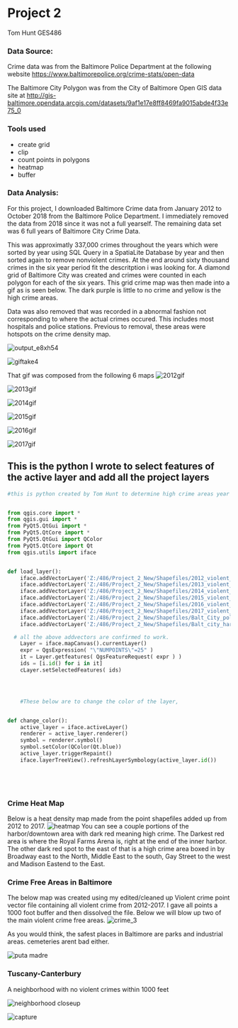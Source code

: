 # Project 2
Tom Hunt GES486

### Data Source:

 Crime data was from the Baltimore Police Department at the following website https://www.baltimorepolice.org/crime-stats/open-data

The Baltimore City Polygon was from the City of Baltimore Open GIS data site at http://gis-baltimore.opendata.arcgis.com/datasets/9af1e17e8ff8469fa9015abde4f33e75_0

### Tools used
- create grid
- clip
- count points in polygons
- heatmap
- buffer


### Data Analysis:
  For this project, I downloaded Baltimore Crime data from January 2012 to October 2018 from the Baltimore Police Department. I immediately removed the data from 2018 since it was not a full yearself. The remaining data set was 6 full years of Baltimore City Crime Data.

  This was approximatly 337,000 crimes throughout the years which were sorted by year using SQL Query in a SpatiaLite Database by year and then sorted again to remove nonviolent crimes. At the end around sixty thousand crimes in the six year period fit the descritption i was looking for. A diamond grid of Baltimore City was created and crimes were counted in each polygon for each of the six years. This grid crime map was then made into a gif as is seen below. The dark purple is little to no crime and yellow is the high crime areas.

  Data was also removed that was recorded in a abnormal fashion not corresponding to where the actual crimes occured. This includes most hospitals and police stations. Previous to removal, these areas were hotspots on the crime density map.










![output_e8xh54](https://user-images.githubusercontent.com/42807766/48355655-8194db80-e662-11e8-959e-d82e227ac2b0.gif)


![giftake4](https://user-images.githubusercontent.com/42807766/48318551-99bc1a80-e5d0-11e8-9f2f-401e10dd54ee.gif)

That gif was composed from the following 6 maps
 ![2012gif](https://user-images.githubusercontent.com/42807766/48319767-04288700-e5e0-11e8-9d90-3f40805cee2d.png)

 ![2013gif](https://user-images.githubusercontent.com/42807766/48319778-1b677480-e5e0-11e8-83f5-24c64b71f7e7.png)

 ![2014gif](https://user-images.githubusercontent.com/42807766/48319786-2ae6bd80-e5e0-11e8-99db-2ddedc33651d.png)


 ![2015gif](https://user-images.githubusercontent.com/42807766/48320034-f3c5db80-e5e2-11e8-9153-39dbb5b1082b.png)

 ![2016gif](https://user-images.githubusercontent.com/42807766/48320046-0f30e680-e5e3-11e8-995b-3d9c40a9193e.png)

 ![2017gif](https://user-images.githubusercontent.com/42807766/48320056-1f48c600-e5e3-11e8-8e4e-20f13c031c70.png)




## This is the python I wrote to select features of the active layer and add all the project layers
``` python
#this is python created by Tom Hunt to determine high crime areas year to year in baltimore from 2012 to 2017


from qgis.core import *
from qgis.gui import *
from PyQt5.QtGui import *
from PyQt5.QtCore import *
from PyQt5.QtGui import QColor
from PyQt5.QtCore import Qt
from qgis.utils import iface


def load_layer():
    iface.addVectorLayer('Z:/486/Project_2_New/Shapefiles/2012_violent_crimes_density_edited.shp', '2012 Violent Crimes', 'ogr')
    iface.addVectorLayer('Z:/486/Project_2_New/Shapefiles/2013_violent_crimes_density_edited.shp', '2013 Violent Crimes', 'ogr')
    iface.addVectorLayer('Z:/486/Project_2_New/Shapefiles/2014_violent_crimes_density_edited.shp', '2014 Violent Crimes', 'ogr')
    iface.addVectorLayer('Z:/486/Project_2_New/Shapefiles/2015_violent_crimes_density_edited.shp', '2015 Violent Crimes', 'ogr')
    iface.addVectorLayer('Z:/486/Project_2_New/Shapefiles/2016_violent_crimes_density_edited.shp', '2016 Violent Crimes', 'ogr')
    iface.addVectorLayer('Z:/486/Project_2_New/Shapefiles/2017_violent_crimes_density_edited.shp', '2017 Violent Crimes', 'ogr')
    iface.addVectorLayer('Z:/486/Project_2_New/Shapefiles/Balt_City_polygon/baltimore_city_polygon.shp', 'Baltimore City Boundary', 'ogr')
    iface.addVectorLayer('Z:/486/Project_2_New/Shapefiles/Balt_city_harbor_water.shp', 'Baltimore Harbor Water', 'ogr')

  # all the above addvectors are confirmed to work.
    Layer = iface.mapCanvas().currentLayer()
    expr = QgsExpression( "\"NUMPOINTS\"=25" )
    it = Layer.getfeatures( QgsFeatureRequest( expr ) )
    ids = [i.id() for i in it]
    cLayer.setSelectedFeatures( ids)




    #These below are to change the color of the layer,


def change_color():
    active_layer = iface.activeLayer()
    renderer = active_layer.renderer()
    symbol = renderer.symbol()
    symbol.setColor(QColor(Qt.blue))
    active_layer.triggerRepaint()
    iface.layerTreeView().refreshLayerSymbology(active_layer.id())






```
### Crime Heat Map
Below is a heat density map made from the point shapefiles added up from 2012 to 2017. 
![heatmap](https://user-images.githubusercontent.com/42807766/48327009-672f1380-e60a-11e8-9be0-78c8dba09725.png)
 You can see a couple portions of the harbor/downtown area with dark red meaning high crime.
The Darkest red area is where the Royal Farms Arena is, right at the end of the inner harbor.
The other dark red spot to the east of that is a high crime area boxed in by Broadway east to the North, Middle East to the south, Gay Street to the west and Madison Eastend to the East.

### Crime Free Areas in Baltimore
The below map was created using my edited/cleaned up Violent crime point vector file containing all violent crime from 2012-2017. I gave all points a 1000 foot buffer and then dissolved the file. Below we will blow up two of the main violent crime free areas.
![crime_3](https://user-images.githubusercontent.com/42807766/48442800-33b0ce00-e75d-11e8-9f1f-68edf4f99ffe.png)


As you would think, the safest places in Baltimore are parks and industrial areas. cemeteries arent bad either. 



![puta madre](https://user-images.githubusercontent.com/42807766/48457192-c0747f80-e78f-11e8-9cdd-fddbf86c4e5d.png)

### Tuscany-Canterbury
A neighborhood with no violent crimes within 1000 feet


![neighborhood closeup](https://user-images.githubusercontent.com/42807766/48457216-d8e49a00-e78f-11e8-9d83-8c93c97aa923.png)



![capture](https://user-images.githubusercontent.com/42807766/48457239-ebf76a00-e78f-11e8-8e6c-12f4835ba8ee.JPG)











